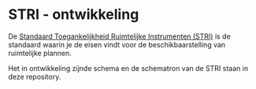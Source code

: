 # STRI - ontwikkeling

De [Standaard Toegankelijkheid Ruimtelijke Instrumenten (STRI)](https://www.geonovum.nl/geo-standaarden/ro-standaarden-ruimtelijke-ordening#ROStandaarden) is de standaard waarin je de eisen vindt voor de beschikbaarstelling van ruimtelijke plannen.

Het in ontwikkeling zijnde schema en de schematron van de STRI staan in deze repository. 
